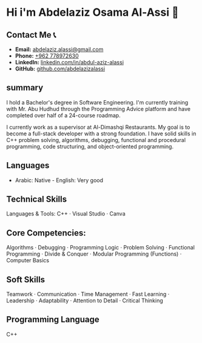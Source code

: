 # Hi i'm Abdelaziz Osama Al-Assi 👋

##  Contact Me 📞 

- **Email:** [abdelaziz.alassi@gmail.com](mailto:abdelaziz.alassi@gmail.com)  
- **Phone:** [+962 778972630](tel:+962778972630)  
- **LinkedIn:** [linkedin.com/in/abdul-aziz-alassi](https://www.linkedin.com/in/abdul-aziz-alassi/)  
- **GitHub:** [github.com/abdelazizalassi](https://github.com/abdelazizalassi)

## summary 
I hold a Bachelor's degree in Software Engineering.
I'm currently training with Mr. Abu Hudhud through the Programming Advice platform and have completed over half of a 24-course roadmap.

I currently work as a supervisor at Al-Dimashqi Restaurants.
My goal is to become a full-stack developer with a strong foundation.
I have solid skills in C++ problem solving, algorithms, debugging, functional and procedural programming, code structuring, and object-oriented programming.

## Languages

- Arabic: Native             - English: Very good

 ## Technical Skills
Languages & Tools:
C++ · Visual Studio · Canva
## Core Competencies:
Algorithms · Debugging · Programming Logic · Problem Solving · Functional Programming · Divide & Conquer · Modular Programming (Functions) · Computer Basics

## Soft Skills
Teamwork · Communication · Time Management · Fast Learning · Leadership · Adaptability · Attention to Detail · Critical Thinking

## Programming Language
C++




